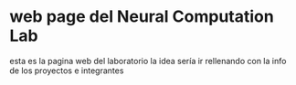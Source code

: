 # web page del Neural Computation Lab
esta es la pagina web del laboratorio
la idea sería ir rellenando con la info de los proyectos e integrantes
